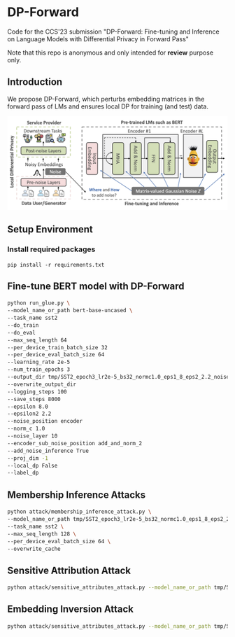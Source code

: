 # DP-Forward

Code for the CCS'23 submission 
"DP-Forward: Fine-tuning and Inference on Language Models with Differential Privacy in Forward Pass"

Note that this repo is anonymous and only intended for **review** purpose only. 

## Introduction

We propose DP-Forward, which perturbs embedding matrices in the forward pass of LMs and ensures local DP for training (and test) data.

<p align="center">
<img src="img.png" alt="" width="800" title="Sanitizing sentence embeddings (and labels) under local DP for BERT-based NLP pipelines"/>
</p>

## Setup Environment

### Install required packages

```shell
pip install -r requirements.txt
```

## Fine-tune BERT model with DP-Forward

```bash
python run_glue.py \
--model_name_or_path bert-base-uncased \
--task_name sst2
--do_train
--do_eval
--max_seq_length 64
--per_device_train_batch_size 32
--per_device_eval_batch_size 64
--learning_rate 2e-5
--num_train_epochs 3
--output_dir tmp/SST2_epoch3_lr2e-5_bs32_normc1.0_eps1_8_eps2_2.2_noise_layer_10_proj_dim_256
--overwrite_output_dir
--logging_steps 100
--save_steps 8000
--epsilon 8.0
--epsilon2 2.2
--noise_position encoder
--norm_c 1.0
--noise_layer 10
--encoder_sub_noise_position add_and_norm_2
--add_noise_inference True
--proj_dim -1
--local_dp False
--label_dp
```

## Membership Inference Attacks

```bash
python attack/membership_inference_attack.py \
--model_name_or_path tmp/SST2_epoch3_lr2e-5_bs32_normc1.0_eps1_8_eps2_2.2_noise_layer_10_proj_dim_256 \
--task_name sst2 \
--max_seq_length 128 \
--per_device_eval_batch_size 64 \
--overwrite_cache
```

## Sensitive Attribution Attack

```bash
python attack/sensitive_attributes_attack.py --model_name_or_path tmp/SST2_epoch3_lr2e-5_bs32_normc1.0_eps1_8_eps2_2.2_noise_layer_10_proj_dim_256
```

## Embedding Inversion Attack

```bash
python attack/sensitive_attributes_attack.py --model_name_or_path tmp/SST2_epoch3_lr2e-5_bs32_normc1.0_eps1_8_eps2_2.2_noise_layer_10_proj_dim_256
```